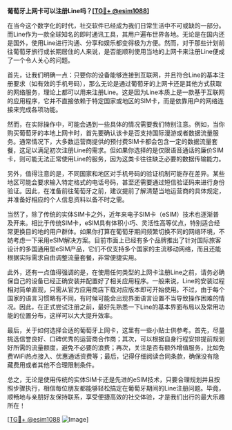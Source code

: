 **葡萄牙上网卡可以注册Line吗？[[TG💪+ @esim1088](https://t.me/s/esim1088)]**

在当今这个数字化的时代，社交软件已经成为我们日常生活中不可或缺的一部分。而Line作为一款全球知名的即时通讯工具，其用户遍布世界各地。无论是在国内还是国外，使用Line进行沟通、分享和娱乐都变得极为方便。然而，对于那些计划前往葡萄牙旅行或长期居住的人来说，是否能顺利使用当地的上网卡来注册Line便成了一个令人关心的问题。

首先，让我们明确一点：只要你的设备能够连接到互联网，并且符合Line的基本注册要求（如有效的手机号码），那么无论是通过葡萄牙的上网卡还是其他方式获取的网络服务，理论上都可以用来注册Line。这是因为Line本质上是一款基于互联网的应用程序，它并不直接依赖于特定国家或地区的SIM卡，而是依靠用户的网络连接来完成各项功能。

然而，在实际操作中，可能会遇到一些具体的情况需要我们特别注意。例如，当你购买葡萄牙的本地上网卡时，首先要确认该卡是否支持国际漫游或者数据流量服务。通常情况下，大多数运营商提供的预付费SIM卡都会包含一定的数据流量套餐，这足以满足初次注册Line的需求。但如果你选择的是仅限语音通话的廉价SIM卡，则可能无法正常使用Line的服务，因为这类卡往往缺乏必要的数据传输能力。

另外，值得注意的是，不同国家和地区对手机号码的验证机制可能存在差异。某些地区可能会要求输入特定格式的电话号码，甚至还需要通过短信验证码来进行身份验证。因此，在准备前往葡萄牙之前，建议提前了解清楚当地运营商的具体规定，并准备好相应的个人信息资料以备不时之需。

当然了，除了传统的实体SIM卡之外，近年来电子SIM卡（eSIM）技术也逐渐普及开来。相比于传统SIM卡，eSIM具有体积小巧、灵活性高等优点，特别适合经常更换目的地的用户群体。如果你打算在葡萄牙期间频繁切换不同的网络环境，不妨考虑一下采用eSIM解决方案。目前市面上已经有多个品牌推出了针对国际旅客设计的多国通用型eSIM产品，它们不仅支持多个国家的主流移动网络，而且还能根据实际需求自由调整流量套餐，非常便捷实用。

此外，还有一点值得强调的是，在使用任何类型的上网卡注册Line之前，请务必确保自己的设备已经正确安装并配置好了相关应用程序。一般来说，Line的安装过程相对简单直观，只需从官方应用商店下载对应版本即可开始使用。不过，由于每个国家的语言习惯略有不同，有时候可能会出现界面语言设置不当导致操作困难的情况。因此，在正式尝试注册之前，最好先熟悉一下Line的基本界面布局以及常用功能的位置分布，这样可以大大提升效率。

最后，关于如何选择合适的葡萄牙上网卡，这里有一些小贴士供参考。首先，尽量挑选信誉良好、口碑优秀的运营商合作商；其次，可以根据自身行程安排提前规划好所需的流量额度，避免不必要的浪费；再次，关注是否有额外增值服务，比如免费WiFi热点接入、优惠通话资费等；最后，记得仔细阅读合同条款，确保没有隐藏费用或者其他不合理限制条件。

总之，无论是使用传统的实体SIM卡还是先进的eSIM技术，只要合理规划并且按照步骤执行，相信每位朋友都能够轻松搞定在葡萄牙期间的Line注册问题。毕竟，顺畅地与亲朋好友保持联系，享受便捷高效的社交体验，才是我们出行的最大乐趣所在！

[[TG💪+ @esim1088](https://t.me/s/esim1088) ![Image](https://i.postimg.cc/4NQfJmqS/Snipaste-2025-05-13-00-14-12.png)]